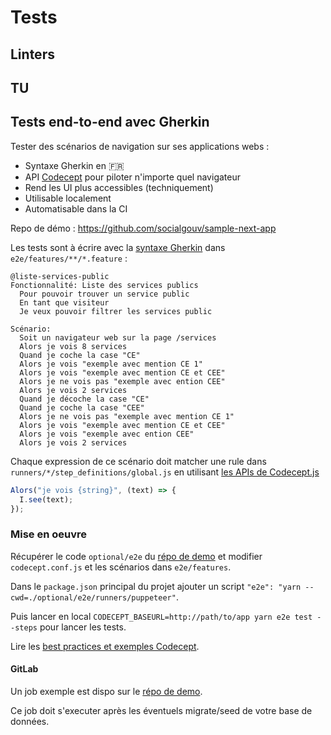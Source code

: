 # Tests

## Linters

## TU

## Tests end-to-end avec Gherkin

Tester des scénarios de navigation sur ses applications webs :

- Syntaxe Gherkin en 🇫🇷
- API [Codecept](https://codecept.io/) pour piloter n'importe quel navigateur
- Rend les UI plus accessibles (techniquement)
- Utilisable localement
- Automatisable dans la CI

Repo de démo : https://github.com/socialgouv/sample-next-app

Les tests sont à écrire avec la [syntaxe Gherkin](https://codecept.io/bdd/#gherkin) dans `e2e/features/**/*.feature` :

```
@liste-services-public
Fonctionnalité: Liste des services publics
  Pour pouvoir trouver un service public
  En tant que visiteur
  Je veux pouvoir filtrer les services public

Scénario:
  Soit un navigateur web sur la page /services
  Alors je vois 8 services
  Quand je coche la case "CE"
  Alors je vois "exemple avec mention CE 1"
  Alors je vois "exemple avec mention CE et CEE"
  Alors je ne vois pas "exemple avec ention CEE"
  Alors je vois 2 services
  Quand je décoche la case "CE"
  Quand je coche la case "CEE"
  Alors je ne vois pas "exemple avec mention CE 1"
  Alors je vois "exemple avec mention CE et CEE"
  Alors je vois "exemple avec ention CEE"
  Alors je vois 2 services
```

Chaque expression de ce scénario doit matcher une rule dans `runners/*/step_definitions/global.js` en utilisant [les APIs de Codecept.js](https://codecept.io/helpers/Puppeteer/#methods)

```js
Alors("je vois {string}", (text) => {
  I.see(text);
});
```

### Mise en oeuvre

Récupérer le code `optional/e2e` du [répo de demo](https://github.com/socialgouv/sample-next-app) et modifier `codecept.conf.js` et les scénarios dans `e2e/features`.

Dans le `package.json` principal du projet ajouter un script `"e2e": "yarn --cwd=./optional/e2e/runners/puppeteer"`.

Puis lancer en local `CODECEPT_BASEURL=http://path/to/app yarn e2e test --steps` pour lancer les tests.

Lire les [best practices et exemples Codecept](https://codecept.io/best).

#### GitLab

Un job exemple est dispo sur le [répo de demo](https://github.com/socialgouv/sample-next-app).

Ce job doit s'executer après les éventuels migrate/seed de votre base de données.
